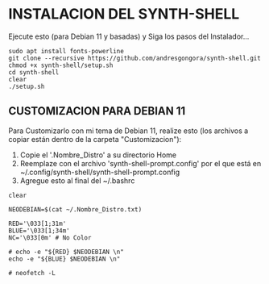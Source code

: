 # INSTALACION DEL SYNTH-SHELL
Ejecute esto (para Debian 11 y basadas) y Siga los pasos del Instalador...

```
sudo apt install fonts-powerline
git clone --recursive https://github.com/andresgongora/synth-shell.git
chmod +x synth-shell/setup.sh
cd synth-shell
clear
./setup.sh
```


## CUSTOMIZACION PARA DEBIAN 11

Para Customizarlo con mi tema de Debian 11, realize esto (los archivos a copiar están dentro de la carpeta "Customizacion"):

  1) Copie el '.Nombre_Distro' a su directorio Home
  2) Reemplaze con el archivo 'synth-shell-prompt.config' por el que está en ~/.config/synth-shell/synth-shell-prompt.config
  3) Agregue esto al final del ~/.bashrc
 
```  
clear

NEODEBIAN=$(cat ~/.Nombre_Distro.txt)

RED='\033[1;31m'
BLUE='\033[1;34m'
NC='\033[0m' # No Color

# echo -e "${RED} $NEODEBIAN \n"
echo -e "${BLUE} $NEODEBIAN \n"

# neofetch -L
```
